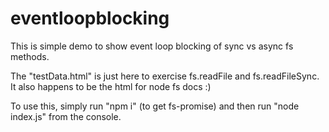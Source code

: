 # eventloopblocking

This is simple demo to show event loop blocking of sync vs async fs methods.

The "testData.html" is just here to exercise fs.readFile and fs.readFileSync. It also happens to be the html for node fs docs :)

To use this, simply run "npm i" (to get fs-promise) and then run "node index.js" from the console.